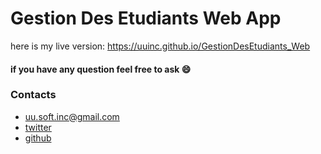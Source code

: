 # Gestion Des Etudiants Web App

here is my live version: https://uuinc.github.io/GestionDesEtudiants_Web

#### if you have any question feel free to ask :smile:
### Contacts
* uu.soft.inc@gmail.com
* [twitter](https://twitter.com/yahya_lz)
* [github](https://github.com/UUinc)
